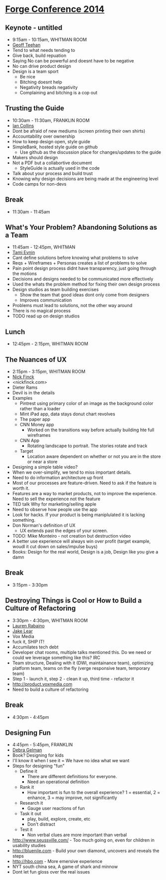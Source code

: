 # [Forge Conference 2014](http://forgeconf.com/)

## Keynote - untitled
* 9:15am - 10:15am, WHITMAN ROOM
* [Geoff Teehan](http://twitter.com/gt)
* Tend to what needs tending to
* Give back, build repuation
* Saying No can be powerful and doesnt have to be negative
* No can drive product design
* Design is a team sport
  * Be nice
  * Bitching doesnt help
  * Negativity breads negativity
  * Complaining and bitching is a cop out

## Trusting the Guide
* 10:30am - 11:30am, FRANKLIN ROOM
* [Ian Collins](http://twitter.com/3n)
* Dont be afraid of new mediums (screen printing their own shirts)
* Accountability over ownership
* How to keep design open, style guide
* SimpleBank, hosted style guide on github
  * Use github as the discussion place for changes/updates to the guide
* Makers should design
* Not a PDF but a collabortive document
  * StyleGuide is actually used in the code
* Talk about your process and build trust
* Knowing why design decisions are being made at the engineering level
* Code camps for non-devs

## Break
* 11:30am - 11:45am

## What's Your Problem? Abandoning Solutions as a Team
* 11:45am - 12:45pm, WHITMAN
* [Tami Evnin](http://twitter.com/tamiiiiiiiiiiii)
* Cant define solutions before knowing what problems to solve
* Reqs + Wireframes + Personas creates a list of problems to solve
* Pain point design process didnt have transparency, just going through the motions
* Decisions and designs needed to be communicated more effectively
* Used the whats the problem method for fixing their own design process
* Design studios as team building exercises
  * Show the team that good ideas dont only come from designers
  * Improves communication
* Problems must lead to solutions, not the other way around
* There is no magical process
* TODO read up on design studios

## Lunch
* 12:45pm - 2:15pm, WHITMAN ROOM

## The Nuances of UX
* 2:15pm - 3:15pm, WHITMAN ROOM
* [Nick Finck](http://twitter.com/nickf)
* <nickfinck.com>
* Dieter Rams
* Devil is in the details
* Examples
  * Pintrest using primary color of an image as the background color rather than a loader
  * Mint iPad app, data stays donut chart revolves
  * The paper app
  * CNN Money app
    * Worked on the transitions way before actually building hte full wireframes
  * CNN App
    * Rotating landscape to portrait. The stories rotate and track
  * Target
    * Location aware dependent on whether or not you are in the store or near a store
* Designing a simple table video?
* When we over-simplify, we tend to miss important details.
* Need to do information architecture up front
* Most of our processes are feature-driven. Need to ask if the feature is worth it.
* Features are a way to market products, not to improve the experience. Need to sell the experience not the feature
* TED talk Why for marketing/selling apple
* Need to observe how people use the app
* Look for hacks. If your product is being maniplulated it is lacking something.
* Don Norman's definition of UX
  * UX extends past the edges of your screen.
* TODO: Mike Monteiro - not creation but destruction video
* A better use experience will always win over profit (target example, woudl it cut down on sales/impulse buys)
* Books: Design for the real world, Design is a job, Design like you give a damn

## Break
* 3:15pm - 3:30pm

## Destroying Things is Cool or How to Build a Culture of Refactoring
* 3:30pm - 4:30pm, WHITMAN ROOM
* [Lauren Rabaino](http://twitter.com/LaurenRabaino)
* [Jake Lear](http://twitter.com/jakelear)
* Vox Media
* fuck it, SHIP IT!
* Accumilates tech debt
* Developer chat rooms, multiple talks mentioned this. Do we need or could we leverage something like this? IRC
* Team structure, Dealing with it (DWI, maintainance team), optimizing platform team, teams on the fly (verge responsive team, temporary team)
* Step 1 - launch it, step 2 - clean it up, third time - refactor it
* <http://product.voxmedia.com>
* Need to build a culture of refactoring

## Break
* 4:30pm - 4:45pm

## Designing Fun
* 4:45pm - 5:45pm, FRANKLIN
* [Debra Gelman](http://twitter.com/dgelman)
* Book? Designing for kids
* I'll know it when I see it = We have no idea what we want
* Steps for designing "fun"
  * Define it
    * There are different definitions for everyone.
    * Need an operational definition
  * Rank it
    * How important is fun to the overall experience? 1 = essential, 2 = enhance, 3 = may improve, not significantly
  * Research it
    * Gauge user reactions of fun
  * Task it out
    * play, build, explore, create, etc
    * Don't distract
  * Test it
    * Non verbal clues are more important than verbal
* <http://www.seussville.com/> - Too much going on, even for children in usability studies
* <http://bluenile.com> - Build your own diamond, uncovers and reveals the steps
* <http://hbo.com> - More emersive experience
* NYT south china sea, A game of shark and minnow
* Dont let fun gloss over the real issues